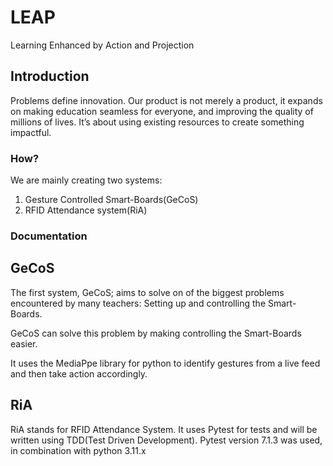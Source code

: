 
# LEAP

Learning Enhanced by Action and Projection

## Introduction

Problems define innovation. Our product is not merely a product, it expands on making education seamless for everyone, and improving the quality of millions of lives. It’s about using existing resources to create something impactful.

### How?

We are mainly creating two systems:

1. Gesture Controlled Smart-Boards(GeCoS)
2. RFID Attendance system(RiA)

### Documentation

## GeCoS

The first system, GeCoS; aims to solve on of the biggest problems encountered by many teachers: Setting up and controlling the Smart-Boards.

GeCoS can solve this problem by making controlling the Smart-Boards easier.

It uses the MediaPpe library for python to identify gestures from a live feed and then take action accordingly.

## RiA

RiA stands for RFID Attendance System.
It uses Pytest for tests and will be written using TDD(Test Driven Development).
Pytest version 7.1.3 was used, in combination with python 3.11.x
